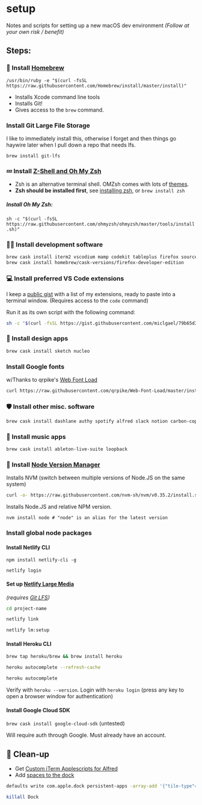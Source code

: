 # setup
Notes and scripts for setting up a new macOS dev environment *(Follow at your own risk / benefit)*

## Steps:

### 🍻 Install [Homebrew](https://brew.sh/)

`/usr/bin/ruby -e "$(curl -fsSL https://raw.githubusercontent.com/Homebrew/install/master/install)"`

- Installs Xcode command line tools
- Installs Git!
- Gives access to the `brew` command.

### Install Git Large File Storage

I like to immediately install this, otherwise I forget and then things go haywire later when I pull down a repo that needs lfs.

`brew install git-lfs`

### 💤 Install [Z-Shell and Oh My Zsh](https://github.com/ohmyzsh/ohmyzsh)

- Zsh is an alternative terminal shell. OMZsh comes with lots of [themes](https://github.com/ohmyzsh/ohmyzsh#themes).
- **Zsh should be installed first**, see [installing zsh](https://github.com/ohmyzsh/ohmyzsh/wiki/Installing-ZSH), or `brew install zsh`

##### Install Oh My Zsh:

`sh -c "$(curl -fsSL https://raw.githubusercontent.com/ohmyzsh/ohmyzsh/master/tools/install.sh)"`

### 👩‍💻 Install development software

```bash
brew cask install iterm2 vscodium mamp codekit tableplus firefox sourcetree insomnia docker && \ 
brew cask install homebrew/cask-versions/firefox-developer-edition
```

### 💻 Install preferred VS Code extensions

I keep a [public gist](https://gist.github.com/miclgael/79b65d3420f95a943eb9bf94be1399c5) with a list of my extensions, ready to paste into a terminal window. (Requires access to the `code` command)

Run it as its own script with the following command:

```bash
sh -c "$(curl -fsSL https://gist.githubusercontent.com/miclgael/79b65d3420f95a943eb9bf94be1399c5/raw/8750fefaee8ad93e9cf08fc8c26e55c34b121317/install-extensions.sh)"
```

### 🎨 Install design apps

```bash
brew cask install sketch nucleo
```

### Install Google fonts

w/Thanks to qrpike's [Web Font Load](https://github.com/qrpike/Web-Font-Load)

```bash
curl https://raw.githubusercontent.com/qrpike/Web-Font-Load/master/install.sh | bash
```

### 🛡 Install other misc. software

```bash
brew cask install dashlane authy spotify alfred slack notion carbon-copy-cloner
```

### 🎹 Install music apps

```bash
brew cask install ableton-live-suite loopback
```

### 💚 Install [Node Version Manager](https://github.com/nvm-sh/nvm)

Installs NVM (switch between multiple versions of Node.JS on the same system)

```bash
curl -o- https://raw.githubusercontent.com/nvm-sh/nvm/v0.35.2/install.sh | bash
```

Installs Node.JS <version> and relative NPM version.

`nvm install node # "node" is an alias for the latest version`

### Install global node packages

#### Install Netlify CLI

`npm install netlify-cli -g`

`netlify login`

#### Set up [Netlify Large Media](https://docs.netlify.com/large-media/setup/) 

*(requires [Git LFS](#install-git-large-file-storage))*

```bash
cd project-name

netlify link

netlify lm:setup
```

#### Install Heroku CLI

```bash
brew tap heroku/brew && brew install heroku

heroku autocomplete --refresh-cache

heroku autocomplete
```
Verify with `heroku --version`.
Login with `heroku login` (press any key to open a browser window for authentication)

#### Install Google Cloud SDK

`brew cask install google-cloud-sdk` (untested)

Will require auth through Google. Must already have an account.

## 🧼 Clean-up

- Get [Custom iTerm Applescripts for Alfred](https://github.com/stuartcryan/custom-iterm-applescripts-for-alfred)
- Add [spaces to the dock](https://css-tricks.com/snippets/html/add-spaces-to-dock-in-os-x/) 

```bash
defaults write com.apple.dock persistent-apps -array-add '{"tile-type"="spacer-tile";}'
```

```bash
killall Dock
```

